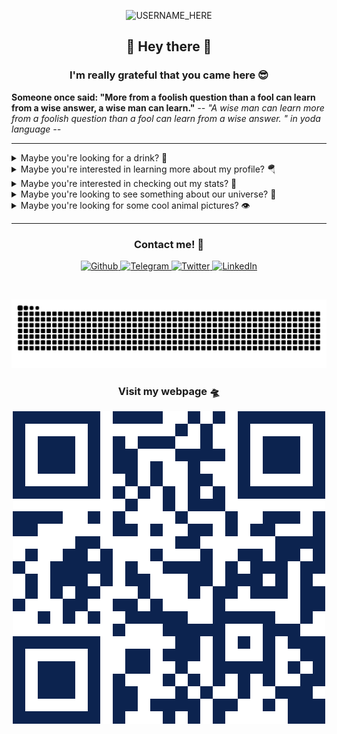 <p align="center">

  <img src="https://socialify.git.ci/nclsbayona/nclsbayona/image?description=1&descriptionEditable=Come%20check%20my%20profile!&font=Bitter&pattern=Signal&theme=Dark" alt="USERNAME_HERE" width="640" height="320" />

</p>

<h2 align="center">👋 Hey there 👋</h2>

<h3 align="center">I'm really grateful that you came here 😎</h3>

<!--p  align="center">
<img src="logo.png" alt="Logo" width="480">
</p-->


<p align="center">

  <strong align="center">Someone once said: &quot;More from a foolish question than a fool can learn from a wise answer,  a wise man can learn.&quot;</strong>
  <i>-- &quot;A wise man can learn more from a foolish question than a fool can learn from a wise answer.  &quot; in yoda language --</i>

</p>


----

<details name="info">
<summary>Maybe you're looking for a drink? 🍹</summary>
<br />
<h4 align="center">B-52</h4>
<p align="center">

<img src="https://www.thecocktaildb.com/images/media/drink/5a3vg61504372070.jpg" alt="Drink image" />

</p>

<h5 align="center">Alcoholic - Shot</h5>

<h5 align="center">Necessary ingredients</h5>
<table align="center">
<tr>
<td>
<table frame="box" rules="cols">
    <thead>
        <tr>
            <th style="padding-left: 1em; padding-right: 1em; text-align: center">Ingredient</th>
            <th style="padding-left: 1em; padding-right: 1em; text-align: center">Measure</th>
        </tr>
    </thead>
    <tbody>
        <tr>
            <td style="padding-left: 1em; padding-right: 1em; text-align: center; vertical-align: top">Baileys irish cream</td>
            <td style="padding-left: 1em; padding-right: 1em; text-align: center; vertical-align: top">1/3 </td>
        </tr>
        <tr>
            <td style="padding-left: 1em; padding-right: 1em; text-align: center; vertical-align: top">Grand Marnier</td>
            <td style="padding-left: 1em; padding-right: 1em; text-align: center; vertical-align: top">1/3 </td>
        </tr>
        <tr>
            <td style="padding-left: 1em; padding-right: 1em; text-align: center; vertical-align: top">Kahlua</td>
            <td style="padding-left: 1em; padding-right: 1em; text-align: center; vertical-align: top">1/4 </td>
        </tr>
    </tbody>
</table>
</td>
</tr>
</table>



<p align="center">
Layer ingredients into a shot glass. Serve with a stirrer.
</p>

----

</details>


<details name="info">
<summary>Maybe you're interested in learning more about my profile? 🪂</summary>
<br />
<h5 align="center">👀 Visitor count</h5>
<p align="center">

<img src="https://profile-counter.glitch.me/nclsbayona/count.svg"/>

</p>
<p align="center">

<img src="https://img.shields.io/github/followers/nclsbayona?color=003153&logo=github&style=for-the-badge"/>
<img src="https://img.shields.io/github/last-commit/nclsbayona/nclsbayona?color=003153&logo=github&style=for-the-badge&label=Latest%20Profile%20Commit">

</p>
<p align="center">

<img src="https://github-profile-trophy.vercel.app/?username=nclsbayona&theme=dracula&no-frame=false&margin-w=5&margin-h=5&no-bg=true&column=4">

</p>

----

</details>


<details name="info">
<summary>Maybe you're interested in checking out my stats? 🐣</summary>
<br />
<h4 align="center">General GitHub Stats 🌀</h4>

<p align="center">

<!--h5>😃 General Overview</h5-->
<img src="https://github-readme-stats.vercel.app/api?username=nclsbayona&show_icons=true&count_private=true&include_all_commits=true&locale=en&theme=tokyonight" width="260">

<!--h5>Life-Time Stats Overview 😃</h5-->
<img src="https://github-readme-streak-stats.herokuapp.com/?user=nclsbayona&theme=algolia" width="260">

</p>

<br />

<h4 align="center">🤖 Programming Languages Stats</h4>

<p align="center">

<!--h5>Most Used Languages Stats 💾</h5-->
<img src="https://github-readme-stats.vercel.app/api/top-langs/?username=nclsbayona&show_icons=true&locale=en&langs_count=5&theme=tokyonight">

</p>

<br />

<h4 align="center">⌚General Weekly-Stats</h4>
<table align="center">
<tr>
<td>
<table frame="box" rules="cols">
    <thead>
        <tr>
            <th style="padding-left: 1em; padding-right: 1em; text-align: center">Language name</th>
            <th style="padding-left: 1em; padding-right: 1em; text-align: center">Time spent</th>
        </tr>
    </thead>
    <tbody>
    </tbody>
</table>
</td>
<td>
<table frame="box" rules="cols">
    <thead>
        <tr>
            <th style="padding-left: 1em; padding-right: 1em; text-align: center">OS name</th>
            <th style="padding-left: 1em; padding-right: 1em; text-align: center">Time spent</th>
        </tr>
    </thead>
    <tbody>
    </tbody>
</table>
</td>
</tr>
</table>

----
</details>


<details name="info">
<summary>Maybe you're looking to see something about our universe? 🔭</summary>

<br />
<h4 align="center">AM1054: Stars Form as Galaxies Collide - ©️ NASA @ 2024-02-20</h4>
<p align="center">

<img src="https://apod.nasa.gov/apod/image/2402/AM1054_Hubble_960.jpg" alt="AM1054: Stars Form as Galaxies Collide image" />

</p>

<h5 align="center">When galaxies collide, how many stars are born?  For AM1054-325, featured here in a recently released image by the Hubble Space Telescope, the answer is millions. Instead of stars being destroyed as galaxy AM1054-325 and a nearby galaxy circle each other, their gravity and motion has ignited stellar creation.  Star formation occurs rapidly in the gaseous debris stretching from AM1054-325’s yellowish body due to the other galaxy’s gravitational pull.  Hydrogen gas surrounding newborn stars glows pink.  Bright infant stars shine blue and cluster together in compact nurseries of thousands to millions of stars. AM1054-325 possesses over 100 of these intense-blue, dot-like star clusters, some appearing like a string of pearls.  Analyzing ultraviolet light helped determine that most of these stars are less than 10 million years old: stellar babies.  Many of these nurseries may grow up to be globular star clusters, while the bundle of young stars at the bottom tip may even detach and form a small galaxy.</h5>

----

</details>

<details name="info">
<summary>Maybe you're looking for some cool animal pictures? 👁️</summary>

<br />
<table align="center">
<tr>
<td>
<img src="https://cdn.animality.xyz/dog/6.png" width="180"/>
</td>
<td>
<img src="https://cdn.animality.xyz/duck/10.png" width="180"/>
</td>
<td>
<img src="https://cdn.animality.xyz/fox/14.png" width="180"/>
</td>
</tr>
<tr>
<td>
<img src="https://cdn.animality.xyz/cat/23.png" width="180"/>
</td>
<td>
<img src="https://cdn.animality.xyz/bird/11.png" width="180"/>
</td>
<td>
<img src="https://cdn.animality.xyz/panda/15.png" width="180"/>
</td>
</tr>
<tr>
<td>
<img src="https://cdn.animality.xyz/redpanda/22.png" width="180"/>
</td>
<td>
<img src="https://cdn.animality.xyz/koala/13.png" width="180"/>
</td>
<td>
<img src="https://cdn.animality.xyz/whale/8.png" width="180"/>
</td>
</tr>
<tr>
<td>
<img src="https://cdn.animality.xyz/dolphin/24.png" width="180"/>
</td>
<td>
<img src="https://cdn.animality.xyz/kangaroo/3.png" width="180"/>
</td>
<td>
<img src="https://cdn.animality.xyz/rabbit/21.png" width="180"/>
</td>
</tr>
<tr>
<td>
<img src="https://cdn.animality.xyz/lion/14.png" width="180"/>
</td>
<td>
<img src="https://cdn.animality.xyz/bear/4.png" width="180"/>
</td>
<td>
<img src="https://cdn.animality.xyz/frog/24.png" width="180"/>
</td>
</tr>
<tr>
<td>
<img src="https://cdn.animality.xyz/penguin/21.png" width="180"/>
</td>
<td>
<img src="https://cdn.animality.xyz/axolotl/5.png" width="180"/>
</td>
<td>
<img src="https://cdn.animality.xyz/capybara/13.png" width="180"/>
</td>
</tr>
<tr>
<td>
<img src="https://cdn.animality.xyz/hedgehog/18.png" width="180"/>
</td>
<td>
<img src="https://cdn.animality.xyz/turtle/5.png" width="180"/>
</td>
<td>
<img src="https://cdn.animality.xyz/narwhal/7.png" width="180"/>
</td>
</tr>
<tr>
<td>
<img src="https://cdn.animality.xyz/squirrel/11.png" width="180"/>
</td>
<td>
<img src="https://cdn.animality.xyz/fish/0.png" width="180"/>
</td>
<td>
<img src="https://cdn.animality.xyz/horse/1.png" width="180"/>
</td>
</tr>
</table>

----

</details>


----

<h3 align="center">Contact me! 📇</h3>

<p align="center">
<a href="https://github.com/nclsbayona" target="_blank">
 <img alt="Github" src="https://img.shields.io/badge/GitHub-%2312180E.svg?&style=for-the-badge&logo=Github&logoColor=white">
</a>

<a href="https://t.me/nclsbayona" target="_blank">
 <img alt="Telegram" src="https://img.shields.io/badge/-TELEGRAM-blue?&style=for-the-badge&logo=telegram&logoColor=white">
</a>

<a href="https://twitter.com/nclsbayona" target="_blank">
 <img alt="Twitter" src="https://img.shields.io/badge/twitter-%231DA1F2.svg?&style=for-the-badge&logo=twitter&logoColor=white">
</a>

<a href="https://www.linkedin.com/in/nclsbayona" target="_blank">
 <img alt="LinkedIn" src="https://img.shields.io/badge/-LINKEDIN-lightblue?&style=for-the-badge&logo=linkedin&logoColor=white">
</a>

<!-- <a href="https://instagram.com/" target="_blank">
 <img alt="Instagram" src="https://img.shields.io/badge/-INSTAGRAM-critical?&style=for-the-badge&logo=instagram&logoColor=white">
</a>

<a href="https://www.discord.com/channels/" target="_blank">
 <img alt="Discord" src="https://img.shields.io/badge/-DISCORD-darkblue?&style=for-the-badge&logo=discord&logoColor=white">
</a> !-->


</p>

<br />


<p align="center">

<img src="https://raw.githubusercontent.com/nclsbayona/Daily.dev-devcard-books/output/github-contribution-grid-snake-sissa.svg">

</p>


<h3 align="center">Visit my webpage 🛸</h3>
<p align="center"><a href="https://nclsbayona.github.io" target="_blank">
 <img src="QR.png">
</a></p>

</p>

